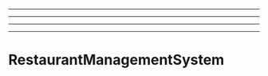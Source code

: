 ---------------------------------------------------------------
----------------------------------------------------------------------------------------------------
----------------------------------------------------------------------------------------------------
----------------------------------------------------------------------------------------------------
# RestaurantManagementSystem

